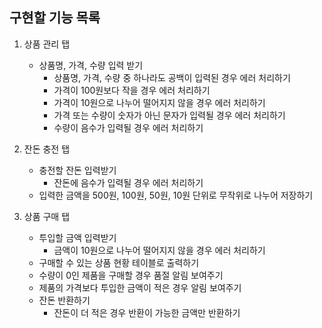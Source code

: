 ## 구현할 기능 목록

1. 상품 관리 탭

   - 상품명, 가격, 수량 입력 받기
     - 상품명, 가격, 수량 중 하나라도 공백이 입력된 경우 에러 처리하기
     - 가격이 100원보다 작을 경우 에러 처리하기
     - 가격이 10원으로 나누어 떨어지지 않을 경우 에러 처리하기
     - 가격 또는 수량이 숫자가 아닌 문자가 입력될 경우 에러 처리하기
     - 수량이 음수가 입력될 경우 에러 처리하기

2. 잔돈 충전 탭

   - 충전할 잔돈 입력받기
     - 잔돈에 음수가 입력될 경우 에러 처리하기
   - 입력한 금액을 500원, 100원, 50원, 10원 단위로 무작위로 나누어 저장하기

3. 상품 구매 탭

   - 투입할 금액 입력받기
     - 금액이 10원으로 나누어 떨어지지 않을 경우 에러 처리하기
   - 구매할 수 있는 상품 현황 테이블로 출력하기
   - 수량이 0인 제품을 구매할 경우 품절 알림 보여주기
   - 제품의 가격보다 투입한 금액이 적은 경우 알림 보여주기
   - 잔돈 반환하기
     - 잔돈이 더 적은 경우 반환이 가능한 금액만 반환하기
